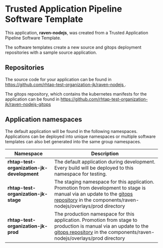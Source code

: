 # Trusted Application Pipeline Software Template

This application, **raven-nodejs**, was created from a Trusted Application Pipeline Software Template.

The software templates create a new source and gitops deployment repositories with a sample source application. 

## Repositories

The source code for your application can be found in [https://github.com/rhtap-test-organization-jk/raven-nodejs ](https://github.com/rhtap-test-organization-jk/raven-nodejs ).
 
The gitops repository, which contains the kubernetes manifests for the application can be found in 
[https://github.com/rhtap-test-organization-jk/raven-nodejs-gitops ](https://github.com/rhtap-test-organization-jk/raven-nodejs-gitops ) 

## Application namespaces 

The default application will be found in the following namespaces. Applications can be deployed into unique namespaces or multiple software templates can also bet generated into the same group namespaces.  

|  Namespace   |  Description   |  
| -------- | -------- |   
| **rhtap-test-organization-jk-development** | The default application during development. Every build will be deployed to this namespace for testing. | 
| **rhtap-test-organization-jk-stage** | The staging namespace for this application. Promotion from development to stage is manual via an update to the [gitops repository](https://github.com/rhtap-test-organization-jk/raven-nodejs-gitops ) in the components/raven-nodejs/overlays/prod directory |  
| **rhtap-test-organization-jk-prod** | The production namespace for this application. Promotion from stage to production is manual via an update to the [gitops repository](https://github.com/rhtap-test-organization-jk/raven-nodejs-gitops ) in the components/raven-nodejs/overlays/prod directory | 